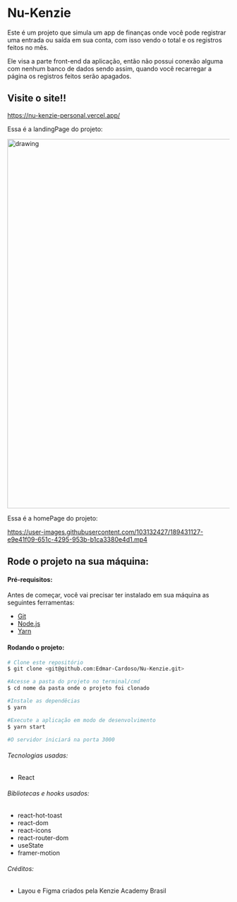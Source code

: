 # Nu-Kenzie

Este é um projeto que simula um app de finanças onde você pode registrar uma entrada ou saída em sua conta, com isso vendo o total e os registros feitos no mês.

Ele visa a parte front-end da aplicação, então não possui conexão alguma com nenhum banco de dados sendo assim, quando você recarregar a página os registros feitos
serão apagados.

## Visite o site!!

https://nu-kenzie-personal.vercel.app/

Essa é a landingPage do projeto:

<img src="https://user-images.githubusercontent.com/103132427/186161057-cf9c4d99-49e9-4a2d-89a8-89282de50369.png" alt="drawing" style="width:838px;"/>

Essa é a homePage do projeto:

https://user-images.githubusercontent.com/103132427/189431127-e9e41f09-651c-4295-953b-b1ca3380e4d1.mp4

## Rode o projeto na sua máquina:

#### Pré-requisitos:

Antes de começar, você vai precisar ter instalado em sua máquina as seguintes ferramentas:

- [Git](https://git-scm.com/downloads)
- [Node.js](https://nodejs.org/en/download/)
- [Yarn](https://classic.yarnpkg.com/en/docs/install#windows-stable)

#### Rodando o projeto:

```bash
# Clone este repositório
$ git clone <git@github.com:Edmar-Cardoso/Nu-Kenzie.git>

#Acesse a pasta do projeto no terminal/cmd
$ cd nome da pasta onde o projeto foi clonado

#Instale as dependêcias
$ yarn

#Execute a aplicação em modo de desenvolvimento
$ yarn start

#O servidor iniciará na porta 3000
```

###### Tecnologias usadas:

- React

###### Bibliotecas e hooks usados:

- react-hot-toast
- react-dom
- react-icons
- react-router-dom
- useState
- framer-motion

###### Créditos:

- Layou e Figma criados pela Kenzie Academy Brasil
